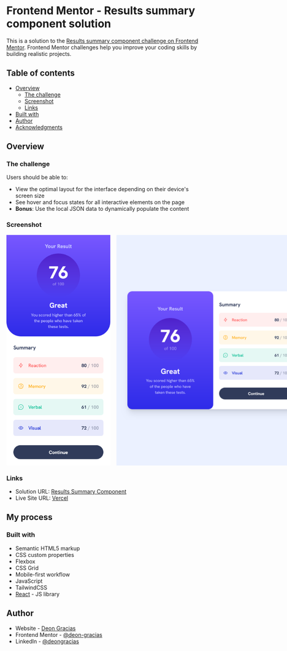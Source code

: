 # Frontend Mentor - Results summary component solution

This is a solution to the [Results summary component challenge on Frontend Mentor](https://www.frontendmentor.io/challenges/results-summary-component-CE_K6s0maV). Frontend Mentor challenges help you improve your coding skills by building realistic projects.

## Table of contents

- [Overview](#overview)
  - [The challenge](#the-challenge)
  - [Screenshot](#screenshot)
  - [Links](#links)
- [Built with](#built-with)
- [Author](#author)
- [Acknowledgments](#acknowledgments)

## Overview

### The challenge

Users should be able to:

- View the optimal layout for the interface depending on their device's screen size
- See hover and focus states for all interactive elements on the page
- **Bonus**: Use the local JSON data to dynamically populate the content

### Screenshot

<div style="display: flex; height: 600px; gap: 1rem;">
<img src="./screenshots/screenshot-mobile.png" />
<img style="object-fit: cover" src="./screenshots/screenshot-desktop.png" />
</div>

### Links

- Solution URL: [Results Summary Component](https://www.frontendmentor.io/challenges/results-summary-component-CE_K6s0maV/hub?share=true)
- Live Site URL: [Vercel](https://results-summary-component-wine.vercel.app/)

## My process

### Built with

- Semantic HTML5 markup
- CSS custom properties
- Flexbox
- CSS Grid
- Mobile-first workflow
- JavaScript
- TailwindCSS
- [React](https://reactjs.org/) - JS library

## Author

- Website - [Deon Gracias](https://deongracias.live)
- Frontend Mentor - [@deon-gracias](https://www.github.io/profile/deon-gracias)
- LinkedIn - [@deongracias](https://www.linkedin.com/in/deongracias)
